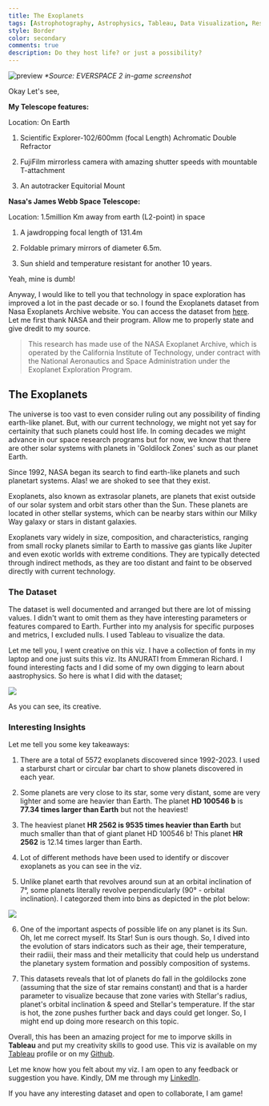 ```yaml
---
title: The Exoplanets
tags: [Astrophotography, Astrophysics, Tableau, Data Visualization, Research]
style: Border
color: secondary
comments: true
description: Do they host life? or just a possibility?
---
```


![preview](https://i.postimg.cc/3wfcC3RT/gamepost.png)
_*Source: EVERSPACE 2 in-game screenshot_

Okay Let's see,

**My Telescope features:**

Location: On Earth

1) Scientific Explorer-102/600mm (focal Length) Achromatic Double Refractor
   
2) FujiFilm mirrorless camera with amazing shutter speeds with mountable T-attachment

3) An autotracker Equitorial Mount

**Nasa's James Webb Space Telescope:**

Location: 1.5million Km away from earth (L2-point) in space

1) A jawdropping focal length of 131.4m

2) Foldable primary mirrors of diameter 6.5m.

3) Sun shield and temperature resistant for another 10 years.

Yeah, mine is dumb!

Anyway, I would like to tell you that technology in space exploration has improved a lot in the past decade or so. I found the Exoplanets dataset from Nasa Exoplanets Archive website. You can access the dataset from [here](https://exoplanetarchive.ipac.caltech.edu/index.html). Let me first thank NASA and their program. Allow me to properly state and give dredit to my source.

> This research has made use of the NASA Exoplanet Archive, which is operated by the California Institute of Technology, under contract with the National Aeronautics and Space Administration under the Exoplanet Exploration Program.

## The Exoplanets

The universe is too vast to even consider ruling out any possibility of finding earth-like planet. But, with our current technology, we might not yet say for certainity that such planets could host life. In coming decades we might advance in our space research programs but for now, we know that there are other solar systems with planets in 'Goldilock Zones' such as our planet Earth.

Since 1992, NASA began its search to find earth-like planets and such planetart systems. Alas! we are shoked to see that they exist. 

Exoplanets, also known as extrasolar planets, are planets that exist outside of our solar system and orbit stars other than the Sun. These planets are located in other stellar systems, which can be nearby stars within our Milky Way galaxy or stars in distant galaxies.

Exoplanets vary widely in size, composition, and characteristics, ranging from small rocky planets similar to Earth to massive gas giants like Jupiter and even exotic worlds with extreme conditions. They are typically detected through indirect methods, as they are too distant and faint to be observed directly with current technology.

### The Dataset

The dataset is well documented and arranged but there are lot of missing values. I didn't want to omit them as they have interesting parameters or features compared to Earth. Further into my analysis for specific purposes and metrics, I excluded nulls.
I used Tableau to visualize the data. 

Let me tell you, I went creative on this viz. I have a collection of fonts in my laptop and one just suits this viz. Its ANURATI from Emmeran Richard. I found interesting facts and I did some of my own digging to learn about aastrophysics. So here is what I did with the dataset;

![](https://i.postimg.cc/qMCwW8vW/Dashboard-A.png)

As you can see, its creative.

### Interesting Insights

Let me tell you some key takeaways:

1) There are a total of 5572 exoplanets discovered since 1992-2023. I used a starburst chart or circular bar chart to show planets discovered in each year.

2) Some planets are very close to its star, some very distant, some are very lighter and some are heavier than Earth. The planet **HD 100546 b** is **77.34 times larger than Earth** but not the heaviest!

3) The heaviest planet **HR 2562 is 9535 times heavier than Earth** but much smaller than that of giant planet HD 100546 b! This planet **HR 2562** is 12.14 times larger than Earth.

4) Lot of different methods have been used to identify or discover exoplanets as you can see in the viz.

5) Unlike planet earth that revolves around sun at an orbital inclination of 7°, some planets literally revolve perpendicularly (90° - orbital inclination). I categorzed them into bins as depicted in the plot below:

![](https://i.postimg.cc/HWKnVM9Y/orbital-incls.png) 

6) One of the important aspects of possible life on any planet is its Sun. Oh, let me correct myself. Its Star! Sun is ours though. So, I dived into the evolution of stars indicators such as their age, their temperature, their radiii, their mass and their metallicity that could help us understand the planetary system formation and possibly composition of systems.

7) This datasets reveals that lot of planets do fall in the goldilocks zone (assuming that the size of star remains constant) and that is a harder parameter to visualize because that zone varies with Stellar's radius, planet's orbital inclination & speed and Stellar's temperature. If the star is hot, the zone pushes further back and days could get longer. So, I might end up doing more research on this topic. 

Overall, this has been an amazing project for me to imporve skills in **Tableau** and put my creativity skills to good use. This viz is available on my [Tableau](https://public.tableau.com/app/profile/krishna.n.bharatula/viz/TheExoplanets/DashboardA) profile or on my [Github](https://github.com/Krishna1594/The-Exoplanets). 

Let me know how you felt about my viz. I am open to any feedback or suggestion you have. Kindly, DM me through my [LinkedIn](https://www.linkedin.com/in/krishna-nischal-bharatula/).

If you have any interesting dataset and open to collaborate, I am game!








